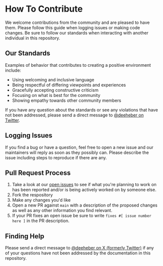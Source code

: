 # How To Contribute

We welcome contributions from the community and are pleased to have them. Please follow this guide when logging issues or making code changes. Be sure to follow our standards when interacting with another individual in this repository.

## Our Standards

Examples of behavior that contributes to creating a positive environment include:

- Using welcoming and inclusive language
- Being respectful of differing viewpoints and experiences
- Gracefully accepting constructive criticism
- Focusing on what is best for the community
- Showing empathy towards other community members

If you have any question about the standards or see any violations that have not been addressed, please send a direct message to [@deeheber on Twitter](https://twitter.com/deeheber).

## Logging Issues

If you find a bug or have a question, feel free to open a new issue and our maintainers will reply as soon as they possibly can. Please describe the issue including steps to reproduce if there are any.

## Pull Request Process

1. Take a look at our [open issues](https://github.com/deeheber/aws-serverless-url-shortener/issues) to see if what you're planning to work on has been reported and/or is being actively worked on by someone else.
2. Fork the respository
3. Make any changes you'd like
4. Open a new PR against `main` with a description of the proposed changes as well as any other information you find relevant.
5. If your PR fixes an open issue be sure to write `fixes #[ issue number here ]` in the PR description.

## Finding Help

Please send a direct message to [@deeheber on X (formerly Twitter)](https://twitter.com/deeheber) if any of your questions have not been addressed by the documentation in this repository.
